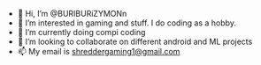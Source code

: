 - 👋 Hi, I’m @BURIBURiZYMONn
- 👀 I’m interested in gaming and stuff. I do coding as a hobby.
- 🌱 I’m currently doing compi coding
- 💞️ I’m looking to collaborate on different android and ML projects
- 📫 My email is shreddergaming1@gmail.com

<!---
BURIBURiZYMONn/BURIBURiZYMONn is a ✨ special ✨ repository because its `README.md` (this file) appears on your GitHub profile.
You can click the Preview link to take a look at your changes.
--->
